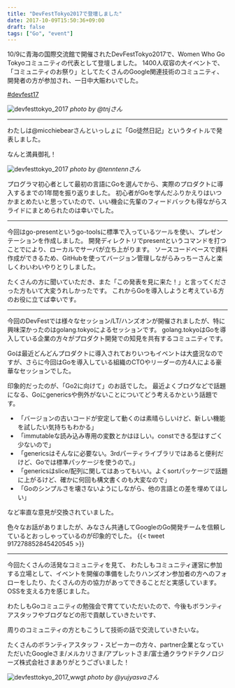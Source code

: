 ```yaml
---
title: "DevFestTokyo2017で登壇しました"
date: 2017-10-09T15:50:36+09:00
draft: false
tags: ["Go", "event"]
---
```

10/9に青海の国際交流館で開催されたDevFestTokyo2017で、Women Who Go Tokyoコミュニティの代表として登壇しました。
1400人収容の大イベントで、「コミュニティのお祭り」としてたくさんのGoogle関連技術のコミュニティ、開発者の方が参加され、一日中大賑わいでした。

[#devfest17](https://twitter.com/search?q=%23devfest17)

![devfesttokyo_2017](/images/articles/dft17_flag.jpg)
_photo by @tnjさん_

***

わたしは@micchiebearさんといっしょに「Go徒然日記」というタイトルで発表しました。

なんと満員御礼！

![devfesttokyo_2017](/images/articles/dft17_wwgt.jpg)
_photo by @tenntennさん_

プログラマ初心者として最初の言語にGoを選んでから、実際のプロダクトに導入するまでの1年間を振り返りました。
初心者がGoを学んだふりかえりはいつかまとめたいと思っていたので、いい機会に先輩のフィードバックも得ながらスライドにまとめられたのは幸いでした。

***

今回はgo-presentというgo-toolsに標準で入っているツールを使い、プレゼンテーションを作成しました。
開発ディレクトリでpresentというコマンドを打つことでにより、ローカルでサーバが立ち上がります。
ソースコードベースで資料作成ができるため、GitHubを使ってバージョン管理しながらみっちーさんと楽しくわいわいやりとりしました。

<script async class="speakerdeck-embed" data-id="4489bbc1bef047fd9cc17866f4497517" data-ratio="1.56335877862595" src="//speakerdeck.com/assets/embed.js"></script>


たくさんの方に聞いていただき、また「この発表を見に来た！」と言ってくださった方もいて大変うれしかったです。
これからGoを導入しようと考えている方のお役に立てば幸いです。

***

今回のDevFestでは様々なセッション/LT/ハンズオンが開催されましたが、特に興味深かったのはgolang.tokyoによるセッションです。
golang.tokyoはGoを導入している企業の方々がプロダクト開発での知見を共有するコミュニティです。

Goは最近どんどんプロダクトに導入されておりいつもイベントは大盛況なのですが、さらに今回はGoを導入している組織のCTOやリーダーの方4人による豪華なセッションでした。


印象的だったのが、「Go2に向けて」のお話でした。
最近よくブログなどで話題になる、Goにgenericsや例外がないことについてどう考えるかという話題です。

* 「バージョンの古いコードが安定して動くのは素晴らしいけど、新しい機能を試したい気持ちもわかる」
* 「immutableな読み込み専用の変数とかはほしい。constできる型はすごく少ないので」
* 「genericsはそんなに必要ない。3rdパーティライブラリではあると便利だけど、Goでは標準パッケージを使うので。」
* 「genericsはslice/配列に関してはあってもいい。よくsortパッケージで話題に上がるけど、確かに何回も構文書くのも大変なので」
* 「Goのシンプルさを壊さないようにしながら、他の言語との差を埋めてほしい」

など率直な意見が交換されていました。

色々なお話がありましたが、みなさん共通してGoogleのGo開発チームを信頼しているとおっしゃっているのが印象的でした。
{{< tweet 917278852845420545 >}}

***

今回たくさんの活発なコミュニティを見て、
わたしもコミュニティ運営に参加する立場として、イベントを開催の準備をしたりハンズオン参加者の方へのフォローをしたり、たくさんの方の協力があってできることだと実感しています。
OSSを支える力を感じました。

わたしもGoコミュニティの勉強会で育てていただいたので、今後もボランティアスタッフやブログなどの形で貢献していきたいです、

周りのコミュニティの方ともこうして技術の話で交流していきたいな。

たくさんのボランティアスタッフ・スピーカーの方々、partner企業となっていただいたGoogleさま/メルカリさま/アプレットさま/富士通クラウドテクノロジーズ株式会社さまありがとうございました！

![devfesttokyo_2017_wwgt](/images/articles/dft17_people.jpg)
_photo by @yujyasvaさん_
